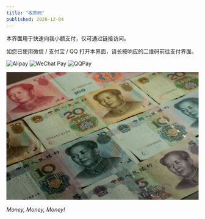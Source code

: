 ```yaml
---
title: "收款码"
published: 2020-12-04
---
```


本界面用于快速向我小额支付，仅可通过链接访问。

如您已使用微信 / 支付宝 / QQ 打开本界面，请长按响应的二维码前往支付界面。

<div class="grid grid-cols-1 sm:grid-cols-3 gap-4 items-center`` ">
  <img src="/paycode/1720892858451.jpg" alt="Alipay" />
  <img src="/paycode/mm_facetoface_collect_qrcode_1720892846528.png" alt="WeChat Pay" />
  <img src="/paycode/qrcode_20240714014751.png" alt="QQPay"/>
</div>

![](images/mitchell-luo-07LMq80klHU-unsplash.jpg)

_Money, Money, Money!_
